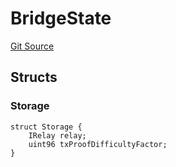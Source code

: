 # BridgeState
[Git Source](https://github.com/bob-collective/bob/blob/d9c9196f0c99ad631c4c8411f2d25decea2e634f/src/bridge/BridgeState.sol)


## Structs
### Storage

```solidity
struct Storage {
    IRelay relay;
    uint96 txProofDifficultyFactor;
}
```


